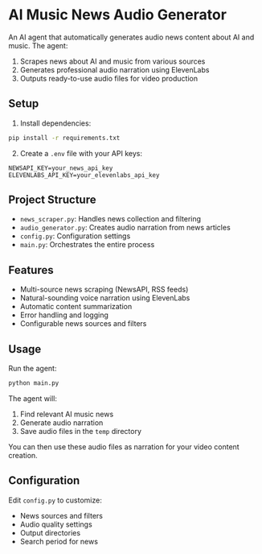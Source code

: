 # AI Music News Audio Generator

An AI agent that automatically generates audio news content about AI and music. The agent:
1. Scrapes news about AI and music from various sources
2. Generates professional audio narration using ElevenLabs
3. Outputs ready-to-use audio files for video production

## Setup

1. Install dependencies:
```bash
pip install -r requirements.txt
```

2. Create a `.env` file with your API keys:
```
NEWSAPI_KEY=your_news_api_key
ELEVENLABS_API_KEY=your_elevenlabs_api_key
```

## Project Structure

- `news_scraper.py`: Handles news collection and filtering
- `audio_generator.py`: Creates audio narration from news articles
- `config.py`: Configuration settings
- `main.py`: Orchestrates the entire process

## Features

- Multi-source news scraping (NewsAPI, RSS feeds)
- Natural-sounding voice narration using ElevenLabs
- Automatic content summarization
- Error handling and logging
- Configurable news sources and filters

## Usage

Run the agent:
```bash
python main.py
```

The agent will:
1. Find relevant AI music news
2. Generate audio narration
3. Save audio files in the `temp` directory

You can then use these audio files as narration for your video content creation.

## Configuration

Edit `config.py` to customize:
- News sources and filters
- Audio quality settings
- Output directories
- Search period for news

